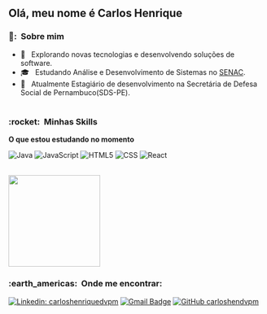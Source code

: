 ## Olá, meu nome é Carlos Henrique
<h3> 👨: &nbsp;Sobre mim </h3>

- 🤔 &nbsp; Explorando novas tecnologias e desenvolvendo soluções de software.
- 🎓 &nbsp; Estudando Análise e Desenvolvimento de Sistemas no <a href="https://www.senac.br">SENAC</a>.
- 👔 &nbsp; Atualmente Estagiário de desenvolvimento na Secretária de Defesa Social de Pernambuco(SDS-PE).
#
<div>
<h3> :rocket: &nbsp;Minhas Skills </h3>

**O que estou estudando no momento** <br>

  ![Java](https://img.shields.io/badge/Java-ED8B00?style=for-the-badge&logo=java&logoColor=white)
  ![JavaScript](https://img.shields.io/badge/JavaScript-F7DF1E?style=for-the-badge&logo=javascript&logoColor=black)
  ![HTML5](https://img.shields.io/badge/HTML5-E34F26?style=for-the-badge&logo=html5&logoColor=white)
  ![CSS](https://img.shields.io/badge/CSS3-1572B6?style=for-the-badge&logo=css3&logoColor=white)
  ![React](https://img.shields.io/badge/React-20232A?style=for-the-badge&logo=react&logoColor=61DAFB)
</div>

<br>
<a href="https://github.com/carloshendvpm">
  <img height="180em" src="https://github-readme-stats.vercel.app/api?username=carloshendvpm&theme=tokyonight&show_icons=true" />
</a>

<h3> :earth_americas: &nbsp;Onde me encontrar: </h3> 

[![Linkedin: carloshenriquedvpm](https://img.shields.io/badge/-carloshenriquedvpm-blue?style=flat-square&logo=Linkedin&logoColor=white&link=https://www.linkedin.com/in/carloshenriquedvpm/)](https://www.linkedin.com/in/carloshenriquedvpm/)
[![Gmail Badge](https://img.shields.io/badge/-hencarlosdv@email.com-006bed?style=flat-square&logo=Gmail&logoColor=white&link=mailto:SEU-EMAIL)](mailto:hencarlosdv@gmail.com)
[![GitHub carloshendvpm]( https://img.shields.io/github/followers/carloshendvpm?label=follow&style=social)](https://github.com/carloshendvpm)
